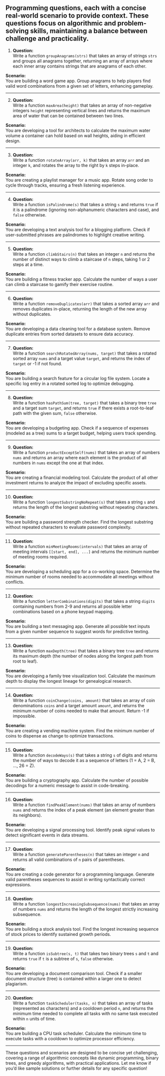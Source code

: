 ## Programming questions, each with a concise real-world scenario to provide context. These questions focus on algorithmic and problem-solving skills, maintaining a balance between challenge and practicality.

1. **Question:**  
   Write a function `groupAnagrams(strs)` that takes an array of strings `strs` and groups all anagrams together, returning an array of arrays where each inner array contains strings that are anagrams of each other.

**Scenario:**  
You are building a word game app. Group anagrams to help players find valid word combinations from a given set of letters, enhancing gameplay.

---

2. **Question:**  
   Write a function `maxArea(height)` that takes an array of non-negative integers `height` representing vertical lines and returns the maximum area of water that can be contained between two lines.

**Scenario:**  
You are developing a tool for architects to calculate the maximum water volume a container can hold based on wall heights, aiding in efficient design.

---

3. **Question:**  
   Write a function `rotateArray(arr, k)` that takes an array `arr` and an integer `k`, and rotates the array to the right by `k` steps in-place.

**Scenario:**  
You are creating a playlist manager for a music app. Rotate song order to cycle through tracks, ensuring a fresh listening experience.

---

4. **Question:**  
   Write a function `isPalindrome(s)` that takes a string `s` and returns `true` if it is a palindrome (ignoring non-alphanumeric characters and case), and `false` otherwise.

**Scenario:**  
You are developing a text analysis tool for a blogging platform. Check if user-submitted phrases are palindromes to highlight creative writing.

---

5. **Question:**  
   Write a function `climbStairs(n)` that takes an integer `n` and returns the number of distinct ways to climb a staircase of `n` steps, taking 1 or 2 steps at a time.

**Scenario:**  
You are building a fitness tracker app. Calculate the number of ways a user can climb a staircase to gamify their exercise routine.

---

6. **Question:**  
   Write a function `removeDuplicates(arr)` that takes a sorted array `arr` and removes duplicates in-place, returning the length of the new array without duplicates.

**Scenario:**  
You are developing a data cleaning tool for a database system. Remove duplicate entries from sorted datasets to ensure data accuracy.

---

7. **Question:**  
   Write a function `searchRotatedArray(nums, target)` that takes a rotated sorted array `nums` and a target value `target`, and returns the index of `target` or -1 if not found.

**Scenario:**  
You are building a search feature for a circular log file system. Locate a specific log entry in a rotated sorted log to optimize debugging.

---

8. **Question:**  
   Write a function `hasPathSum(tree, target)` that takes a binary tree `tree` and a target sum `target`, and returns `true` if there exists a root-to-leaf path with the given sum, `false` otherwise.

**Scenario:**  
You are developing a budgeting app. Check if a sequence of expenses (modeled as a tree) sums to a target budget, helping users track spending.

---

9. **Question:**  
   Write a function `productExceptSelf(nums)` that takes an array of numbers `nums` and returns an array where each element is the product of all numbers in `nums` except the one at that index.

**Scenario:**  
You are creating a financial modeling tool. Calculate the product of all other investment returns to analyze the impact of excluding specific assets.

---

10. **Question:**  
    Write a function `longestSubstringNoRepeat(s)` that takes a string `s` and returns the length of the longest substring without repeating characters.

**Scenario:**  
You are building a password strength checker. Find the longest substring without repeated characters to evaluate password complexity.

---

11. **Question:**  
    Write a function `minMeetingRooms(intervals)` that takes an array of meeting intervals `[[start, end], ...]` and returns the minimum number of meeting rooms required.

**Scenario:**  
You are developing a scheduling app for a co-working space. Determine the minimum number of rooms needed to accommodate all meetings without conflicts.

---

12. **Question:**  
    Write a function `letterCombinations(digits)` that takes a string `digits` containing numbers from 2-9 and returns all possible letter combinations based on a phone keypad mapping.

**Scenario:**  
You are building a text messaging app. Generate all possible text inputs from a given number sequence to suggest words for predictive texting.

---

13. **Question:**  
    Write a function `maxDepth(tree)` that takes a binary tree `tree` and returns its maximum depth (the number of nodes along the longest path from root to leaf).

**Scenario:**  
You are developing a family tree visualization tool. Calculate the maximum depth to display the longest lineage for genealogical research.

---

14. **Question:**  
    Write a function `coinChange(coins, amount)` that takes an array of coin denominations `coins` and a target amount `amount`, and returns the minimum number of coins needed to make that amount. Return -1 if impossible.

**Scenario:**  
You are creating a vending machine system. Find the minimum number of coins to dispense as change to optimize transactions.

---

15. **Question:**  
    Write a function `decodeWays(s)` that takes a string `s` of digits and returns the number of ways to decode it as a sequence of letters (1 = A, 2 = B, ..., 26 = Z).

**Scenario:**  
You are building a cryptography app. Calculate the number of possible decodings for a numeric message to assist in code-breaking.

---

16. **Question:**  
    Write a function `findPeakElement(nums)` that takes an array of numbers `nums` and returns the index of a peak element (an element greater than its neighbors).

**Scenario:**  
You are developing a signal processing tool. Identify peak signal values to detect significant events in data streams.

---

17. **Question:**  
    Write a function `generateParentheses(n)` that takes an integer `n` and returns all valid combinations of `n` pairs of parentheses.

**Scenario:**  
You are creating a code generator for a programming language. Generate valid parentheses sequences to assist in writing syntactically correct expressions.

---

18. **Question:**  
    Write a function `longestIncreasingSubsequence(nums)` that takes an array of numbers `nums` and returns the length of the longest strictly increasing subsequence.

**Scenario:**  
You are building a stock analysis tool. Find the longest increasing sequence of stock prices to identify sustained growth periods.

---

19. **Question:**  
    Write a function `isSubtree(s, t)` that takes two binary trees `s` and `t` and returns `true` if `t` is a subtree of `s`, `false` otherwise.

**Scenario:**  
You are developing a document comparison tool. Check if a smaller document structure (tree) is contained within a larger one to detect plagiarism.

---

20. **Question:**  
    Write a function `taskScheduler(tasks, n)` that takes an array of tasks (represented as characters) and a cooldown period `n`, and returns the minimum time needed to complete all tasks with no same task executed within `n` units of time.

**Scenario:**  
You are building a CPU task scheduler. Calculate the minimum time to execute tasks with a cooldown to optimize processor efficiency.

---

These questions and scenarios are designed to be concise yet challenging, covering a range of algorithmic concepts like dynamic programming, binary trees, and greedy algorithms, with practical applications. Let me know if you’d like sample solutions or further details for any specific question!
